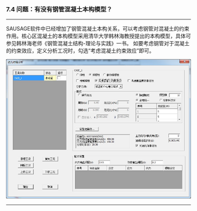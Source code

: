 ### 7.4	问题：有没有钢管混凝土本构模型？
---

SAUSAGE软件中已经增加了钢管混凝土本构关系，可以考虑钢管对混凝土的约束作用。核心区混凝土的本构模型采用清华大学韩林海教授提出的本构模型，具体可参见韩林海老师《钢管混凝土结构-理论与实践》一书。
如要考虑钢管对于混凝土的约束效应，定义分析工况时，勾选“考虑混凝土约束效应”即可。

![](image/7.4-1.jpg)

---
